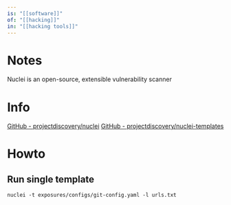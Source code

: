 ```yaml
---
is: "[[software]]"
of: "[[hacking]]"
in: "[[hacking tools]]"
---
```

# Notes
Nuclei is an open-source, extensible vulnerability scanner

# Info
[GitHub - projectdiscovery/nuclei](https://github.com/projectdiscovery/nuclei)
[GitHub - projectdiscovery/nuclei-templates](https://github.com/projectdiscovery/nuclei-templates)

# Howto
## Run single template
```
nuclei -t exposures/configs/git-config.yaml -l urls.txt
```
